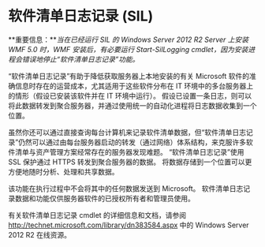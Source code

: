 # 软件清单日志记录 (SIL)

**重要信息：***当在已经运行 SIL 的 Windows Server 2012 R2 Server 上安装 WMF 5.0 时，WMF 安装后，有必要运行 Start-SilLogging cmdlet，因为安装进程会错误地停止“软件清单日志记录”功能。*

“软件清单日志记录”有助于降低获取服务器上本地安装的有关 Microsoft 软件的准确信息时存在的运营成本，尤其适用于这些软件分布在 IT 环境中的多台服务器上的情形（假设已安装该软件并在 IT 环境中运行）。 假设已设置一条日志，则可以将此数据转发到聚合服务器，并通过使用统一的自动化进程将日志数据收集到一个位置。

虽然你还可以通过直接查询每台计算机来记录软件清单数据，但“软件清单日志记录”仍然可以通过由每台服务器启动的转发（通过网络）体系结构，来克服许多软件清单与资产管理方案经常存在的服务器发现难题。 “软件清单日志记录”使用 SSL 保护通过 HTTPS 转发到聚合服务器的数据。 将数据存储到一个位置可以更方便地随时分析、处理和共享数据。

该功能在执行过程中不会将其中的任何数据发送到 Microsoft。 软件清单日志记录数据和功能仅供服务器软件的已授权所有者和管理员使用。

有关软件清单日志记录 cmdlet 的详细信息和文档，请参阅 <http://technet.microsoft.com/library/dn383584.aspx> 中的 Windows Server 2012 R2 在线资源。


<!--HONumber=Aug16_HO3-->



